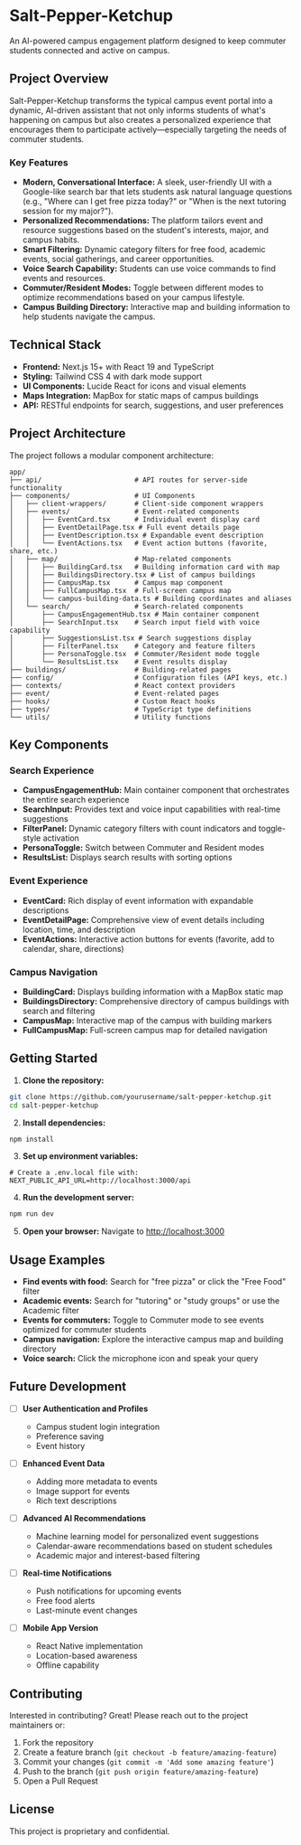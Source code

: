 # Salt-Pepper-Ketchup

An AI-powered campus engagement platform designed to keep commuter students connected and active on campus.

## Project Overview

Salt-Pepper-Ketchup transforms the typical campus event portal into a dynamic, AI-driven assistant that not only informs students of what's happening on campus but also creates a personalized experience that encourages them to participate actively—especially targeting the needs of commuter students.

### Key Features

- **Modern, Conversational Interface:** A sleek, user-friendly UI with a Google-like search bar that lets students ask natural language questions (e.g., "Where can I get free pizza today?" or "When is the next tutoring session for my major?").
- **Personalized Recommendations:** The platform tailors event and resource suggestions based on the student's interests, major, and campus habits.
- **Smart Filtering:** Dynamic category filters for free food, academic events, social gatherings, and career opportunities.
- **Voice Search Capability:** Students can use voice commands to find events and resources.
- **Commuter/Resident Modes:** Toggle between different modes to optimize recommendations based on your campus lifestyle.
- **Campus Building Directory:** Interactive map and building information to help students navigate the campus.

## Technical Stack

- **Frontend:** Next.js 15+ with React 19 and TypeScript
- **Styling:** Tailwind CSS 4 with dark mode support
- **UI Components:** Lucide React for icons and visual elements
- **Maps Integration:** MapBox for static maps of campus buildings
- **API:** RESTful endpoints for search, suggestions, and user preferences

## Project Architecture

The project follows a modular component architecture:

```
app/
├── api/                       # API routes for server-side functionality
├── components/                # UI Components
│   ├── client-wrappers/       # Client-side component wrappers
│   ├── events/                # Event-related components
│   │   ├── EventCard.tsx      # Individual event display card
│   │   ├── EventDetailPage.tsx # Full event details page
│   │   ├── EventDescription.tsx # Expandable event description
│   │   └── EventActions.tsx   # Event action buttons (favorite, share, etc.)
│   ├── map/                   # Map-related components
│   │   ├── BuildingCard.tsx   # Building information card with map
│   │   ├── BuildingsDirectory.tsx # List of campus buildings
│   │   ├── CampusMap.tsx      # Campus map component
│   │   ├── FullCampusMap.tsx  # Full-screen campus map
│   │   └── campus-building-data.ts # Building coordinates and aliases
│   └── search/                # Search-related components
│       ├── CampusEngagementHub.tsx # Main container component
│       ├── SearchInput.tsx    # Search input field with voice capability
│       ├── SuggestionsList.tsx # Search suggestions display
│       ├── FilterPanel.tsx    # Category and feature filters
│       ├── PersonaToggle.tsx  # Commuter/Resident mode toggle
│       └── ResultsList.tsx    # Event results display
├── buildings/                 # Building-related pages
├── config/                    # Configuration files (API keys, etc.)
├── contexts/                  # React context providers
├── event/                     # Event-related pages
├── hooks/                     # Custom React hooks
├── types/                     # TypeScript type definitions
└── utils/                     # Utility functions
```

## Key Components

### Search Experience

- **CampusEngagementHub:** Main container component that orchestrates the entire search experience
- **SearchInput:** Provides text and voice input capabilities with real-time suggestions
- **FilterPanel:** Dynamic category filters with count indicators and toggle-style activation
- **PersonaToggle:** Switch between Commuter and Resident modes
- **ResultsList:** Displays search results with sorting options

### Event Experience

- **EventCard:** Rich display of event information with expandable descriptions
- **EventDetailPage:** Comprehensive view of event details including location, time, and description
- **EventActions:** Interactive action buttons for events (favorite, add to calendar, share, directions)

### Campus Navigation

- **BuildingCard:** Displays building information with a MapBox static map
- **BuildingsDirectory:** Comprehensive directory of campus buildings with search and filtering
- **CampusMap:** Interactive map of the campus with building markers
- **FullCampusMap:** Full-screen campus map for detailed navigation

## Getting Started

1. **Clone the repository:**
```bash
git clone https://github.com/yourusername/salt-pepper-ketchup.git
cd salt-pepper-ketchup
```

2. **Install dependencies:**
```bash
npm install
```

3. **Set up environment variables:**
```
# Create a .env.local file with:
NEXT_PUBLIC_API_URL=http://localhost:3000/api
```

4. **Run the development server:**
```bash
npm run dev
```

5. **Open your browser:** Navigate to [http://localhost:3000](http://localhost:3000)

## Usage Examples

- **Find events with food:** Search for "free pizza" or click the "Free Food" filter
- **Academic events:** Search for "tutoring" or "study groups" or use the Academic filter
- **Events for commuters:** Toggle to Commuter mode to see events optimized for commuter students
- **Campus navigation:** Explore the interactive campus map and building directory
- **Voice search:** Click the microphone icon and speak your query

## Future Development

- [ ] **User Authentication and Profiles**
  - Campus student login integration
  - Preference saving
  - Event history

- [ ] **Enhanced Event Data**
  - Adding more metadata to events
  - Image support for events
  - Rich text descriptions

- [ ] **Advanced AI Recommendations**
  - Machine learning model for personalized event suggestions
  - Calendar-aware recommendations based on student schedules
  - Academic major and interest-based filtering

- [ ] **Real-time Notifications**
  - Push notifications for upcoming events
  - Free food alerts
  - Last-minute event changes

- [ ] **Mobile App Version**
  - React Native implementation
  - Location-based awareness
  - Offline capability

## Contributing

Interested in contributing? Great! Please reach out to the project maintainers or:

1. Fork the repository
2. Create a feature branch (`git checkout -b feature/amazing-feature`)
3. Commit your changes (`git commit -m 'Add some amazing feature'`)
4. Push to the branch (`git push origin feature/amazing-feature`)
5. Open a Pull Request

## License

This project is proprietary and confidential.